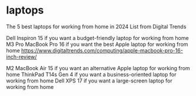 # laptops
The 5 best laptops for working from home in 2024
List from Digital Trends

Dell Inspiron 15 if you want a budget-friendly laptop for working from home
M3 Pro MacBook Pro 16 if you want the best Apple laptop for working from home
https://www.digitaltrends.com/computing/apple-macbook-pro-16-inch-review/

M2 MacBook Air 15 if you want an alternative Apple laptop for working from home
ThinkPad T14s Gen 4 if you want a business-oriented laptop for working from home
Dell XPS 17 if you want a large-screen laptop for working from home
